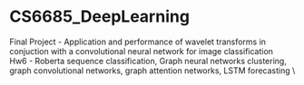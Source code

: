 # CS6685_DeepLearning

Final Project - Application and performance of wavelet transforms in conjuction with a convolutional neural network for image classification \
Hw6 - Roberta sequence classification, Graph neural networks clustering, graph convolutional networks, graph attention networks, LSTM forecasting \

